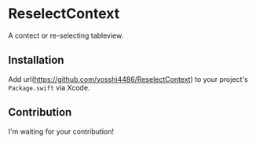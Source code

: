 # ReselectContext

A contect or re-selecting tableview.

## Installation
Add url(https://github.com/yosshi4486/ReselectContext) to your project's `Package.swift` via Xcode.

## Contribution
I'm waiting for your contribution!